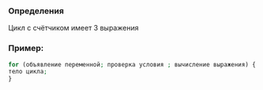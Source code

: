 ### Определения

Цикл с счётчиком имеет 3 выражения

### Пример:

``` PHP
for (объявление переменной; проверка условия ; вычисление выражения) {
тело цикла;
}
```